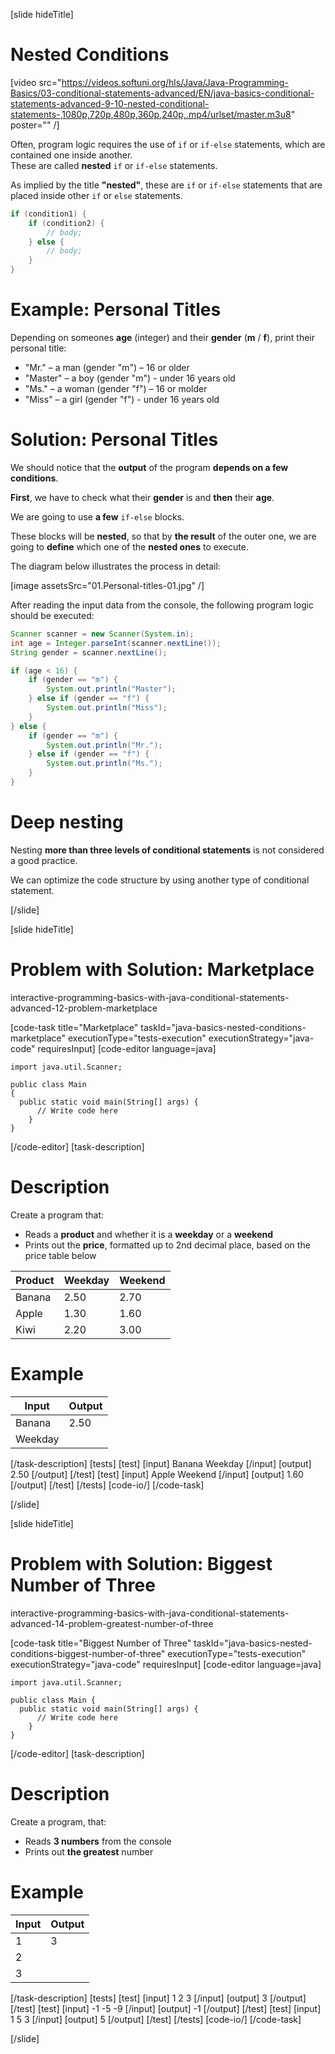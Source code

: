 [slide hideTitle]
# Nested Conditions

[video src="https://videos.softuni.org/hls/Java/Java-Programming-Basics/03-conditional-statements-advanced/EN/java-basics-conditional-statements-advanced-9-10-nested-conditional-statements-,1080p,720p,480p,360p,240p,.mp4/urlset/master.m3u8" poster="" /]

Often, program logic requires the use of `if` or `if-else` statements, which are contained one inside another.  
These are called **nested** `if` or `if-else` statements. 

As implied by the title **"nested"**, these are `if` or `if-else` statements that are placed inside other `if` or `else` statements.

```java
if (condition1) {
    if (condition2) {
        // body; 
    } else {
        // body;
    }
}
```

# Example: Personal Titles
Depending on someones **age** (integer) and their **gender** (**m** / **f**), print their personal title:
-  "Mr." – a man (gender "m") – 16 or older
-  "Master" – a boy (gender "m") - under 16 years old
-  "Ms." – a woman (gender "f") – 16 or molder
-  "Miss" – a girl (gender "f") - under 16 years old

# Solution: Personal Titles
We should notice that the **output** of the program **depends on a few conditions**. 

**First**, we have to check what their **gender** is and **then** their **age**. 

We are going to use **a few** `if-else` blocks. 

These blocks will be **nested**, so that by **the result** of the outer one, we are going to **define** which one of the **nested ones** to execute.

The diagram below illustrates the process in detail:

[image assetsSrc="01.Personal-titles-01.jpg" /] 

After reading the input data from the console, the following program logic should be executed:
```java
Scanner scanner = new Scanner(System.in);
int age = Integer.parseInt(scanner.nextLine());
String gender = scanner.nextLine();

if (age < 16) {
    if (gender == "m") {
        System.out.println("Master");
    } else if (gender == "f") {
        System.out.println("Miss");
    }
} else {
    if (gender == "m") {
        System.out.println("Mr.");
    } else if (gender == "f") {
        System.out.println("Ms.");
    }
}
```

# Deep nesting
Nesting **more than three levels of conditional statements** is not considered a good practice.

We can optimize the code structure by using another type of conditional statement.


[/slide]

[slide hideTitle]
# Problem with Solution: Marketplace

interactive-programming-basics-with-java-conditional-statements-advanced-12-problem-marketplace

[code-task title="Marketplace" taskId="java-basics-nested-conditions-marketplace" executionType="tests-execution" executionStrategy="java-code" requiresInput]
[code-editor language=java]
```
import java.util.Scanner;

public class Main
{
  public static void main(String[] args) {
      // Write code here
    }
}
```
[/code-editor]
[task-description]
# Description
Create a program that:
  * Reads a **product** and whether it is a **weekday** or a **weekend** 
  * Prints out the **price**, formatted up to 2nd decimal place, based on the price table below

|Product|Weekday|Weekend| 
|-------|-------|-------|
|Banana|2.50|2.70|
|Apple|1.30|1.60|
|Kiwi|2.20|3.00|
# Example

| Input | Output |
| ------- | ------- |
| Banana | 2.50 |
| Weekday |

[/task-description]
[tests]
[test]
[input]
Banana
Weekday
[/input]
[output]
2.50
[/output]
[/test]
[test]
[input]
Apple
Weekend
[/input]
[output]
1.60
[/output]
[/test]
[/tests]
[code-io/]
[/code-task]

[/slide]



[slide hideTitle]
# Problem with Solution: Biggest Number of Three

interactive-programming-basics-with-java-conditional-statements-advanced-14-problem-greatest-number-of-three

[code-task title="Biggest Number of Three" taskId="java-basics-nested-conditions-biggest-number-of-three" executionType="tests-execution" executionStrategy="java-code" requiresInput]
[code-editor language=java]
```
import java.util.Scanner;

public class Main {
  public static void main(String[] args) {
      // Write code here
    }
}
```
[/code-editor]
[task-description]
# Description
Create a program, that:

  * Reads **3 numbers** from the console
  * Prints out **the greatest** number
# Example

| Input | Output |
| ------- | ------- |
| 1 | 3 |
| 2 |
| 3 |

[/task-description]
[tests]
[test]
[input]
1
2
3
[/input]
[output]
3
[/output]
[/test]
[test]
[input]
-1
-5
-9
[/input]
[output]
-1
[/output]
[/test]
[test]
[input]
1
5
3
[/input]
[output]
5
[/output]
[/test]
[/tests]
[code-io/]
[/code-task]

[/slide]

